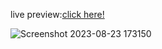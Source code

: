 live preview:[click here!](https://imagesearchenginejavascriptproject.netlify.app)

![Screenshot 2023-08-23 173150](https://github.com/ameerkhan123ak/JavascriptProjects/assets/87577281/8ecdf9aa-2fd2-490f-9261-9d5a172cdcdf)
